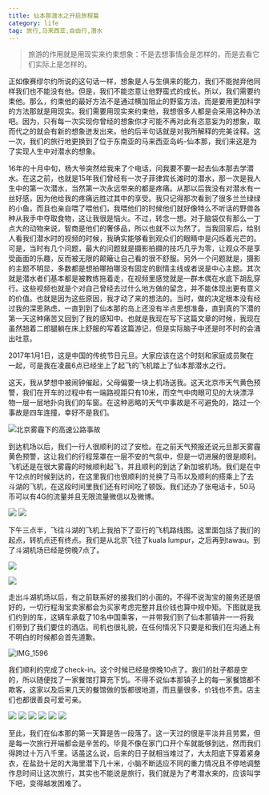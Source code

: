 ```yaml
---
title: 仙本那潜水之开启旅程篇
category: life
tag: 旅行,马来西亚,自由行,潜水
---
```

> 旅游的作用就是用现实来约束想象：不是去想事情会是怎样的，而是去看它们实际上是怎样的。

正如像赛缪尔约所说的这句话一样，想象是人与生俱来的能力，我们不能抛弃他同样我们也不能没有他。但是，我们不能恣意让他野蛮式的成长。所以，我们需要约束他。那么，约束他的最好方法不是通过横加阻止的野蛮方法，而是要用更加科学的方法那就是用现实。我们需要用现实来约束他，我想很多人都是会采用这种办法吧。因为，只有每一次实现你曾经的想象你才可能不再对此有恣意妄为的想象，取而代之的就会有新的想象迸发出来。他的后半句话就是对我所解释的完美诠释。这一次，我们的旅行地更换到了位于东南亚的马来西亚岛屿-仙本那，我们来这是为了实现人生中对潜水的想象。

16年的十月中旬，杨大爷突然给我来了个电话，问我要不要一起去仙本那去学潜水。在这之前，也就是15年我们曾经有一次子菲律宾长滩时的潜水，那一次是我人生中的第一次潜水，当然第一次永远带来的都是疼痛。从那以后我没有对潜水有一丝好感，因为他给我的疼痛远胜过其中的享受。我只记得那次看到了很多兰兰绿绿的小鱼，而且也亲自喂了喂他们，我喂他们的时候他们就好像特么不听话的野兽各种从我手中夺取食物，这让我很是恼火。不过，转念一想。对于脑袋仅有那么一丁点大的动物来说，智商是他们的奢侈品，所以也就不以为然了。当我回家后，给别人看我们潜水时的视频的时候，我确实能够看到观众们的眼睛中是闪烁着光芒的。可是，当时有几个问题，最大的问题就是摄影拍摄的技巧几乎为零，让观众不是享受画面的乐趣，反而被无限的颠簸让自己看的很不舒服。另外一个问题就是，摄影的主题不明显，多数都是想拍哪拍哪没有固定的剧情主线或者说是中心主题。其次就是潜水者们基本都是被教练拖着走，在视频里感觉就是一群木偶在水底下胡乱穿行。这些视频也就是个对自己曾经去过什么地方做的留念，并不能体现出更有意义的价值。也就是因为这些原因，我才动了来的想法的。当时，做的决定根本没有经过我的深思熟虑，一直到到了仙本那的岛上还没有半点思想准备，直到真的下潜的第一天这种痛苦又回到了我的感知中。也就是我现在写下这篇文章的时候，我现在虽然翘着二郎腿躺在床上舒服的写着这篇游记，但是实际脑子中还是时不时的会涌出吐意。

2017年1月1日，这是中国的传统节日元旦。大家应该在这个时刻和家庭成员聚在一起，可是我在凌晨6点已经坐上了起飞的飞机踏上了仙本那潜水之行。

这天，我从梦想中被闹钟催起，父母偏要一块上机场送我。这天北京市天气黄色预警，我们在开车的过程中有一端路视距只有10米，而空气中肉眼可见的大块漂浮物一层一层地扑向我们的车窗。在这种恶略的天气中事故是不可避免的，路过一个事故是四车连撞，幸好不是我们。

![北京雾霾下的高速公路事故](https://ooo.0o0.ooo/2017/01/03/586ba9d21e17d.jpg)

到达机场以后，我们一行人很顺利的过了安检。在之前天气预报还说元旦那天雾霾黄色预警，这让我们的行程笼罩在一层不安的气氛中，但是一切进展的很是顺利。飞机还是在很大雾霾的时候顺利起飞，并且顺利的到达了新加坡机场。我们是在中午12点的时候到达的，在这里我们也很顺利的兑换了马币以及顺利的搭乘上了去斗湖的飞机，在这段时间里我们还有时间吃了顿饭。我们还办了张电话卡，50马币可以有4G的流量并且无限流量微信以及微博。

![](https://ooo.0o0.ooo/2017/01/03/586ba8d591b94.jpg)
![](https://ooo.0o0.ooo/2017/01/03/586baf69560d9.jpg)

下午三点半，飞往斗湖的飞机上我拍下了亚行的飞机路线图。这里面包括了我们的起点，转机点还有终点。我们是从北京飞往了kuala lumpur，之后再到tawau。到了斗湖机场已经是傍晚7点了。

![](https://ooo.0o0.ooo/2017/01/03/586bb493f4164.jpg)

![](https://ooo.0o0.ooo/2017/01/03/586bb07f30a40.jpg)

走出斗湖机场以后，有之前联系好的接我们的小面的。不得不说淘宝的服务还是很好的，一切行程淘宝卖家都会为买家考虑完整并且价钱也算中规中矩。下图就是我们约到的车，这辆车承载了10名中国乘客，一并带我们到了仙本那镇并一一将我们带到了我们要住的酒店。司机也很礼貌，在任何情况下只要是和我们在沟通上有不明白的时候都会首先道歉。

![IMG_1596](https://ooo.0o0.ooo/2017/01/03/586bb3f78efcc.jpg)

我们顺利的完成了check-in。这个时候已经是傍晚10点了。我们的肚子都是空的，所以随便找了一家餐馆打算充下饥。不得不说仙本那镇子上的每一家餐馆都不欺客，这家以及后来几天的餐馆做的饭都很地道，而且量很多，价钱也不贵。店主们也都很善良可爱可亲。

![](https://ooo.0o0.ooo/2017/01/03/586bb0cc9e4d2.jpg)
![](https://ooo.0o0.ooo/2017/01/03/586bb0e426325.jpg)
![](https://ooo.0o0.ooo/2017/01/03/586bb0ed94027.jpg)
![](https://ooo.0o0.ooo/2017/01/03/586bb0cf944f6.jpg)
![](https://ooo.0o0.ooo/2017/01/03/586bb0f0b7453.jpg)
![](https://ooo.0o0.ooo/2017/01/03/586bb105053b0.jpg)


至此，我们在仙本那的第一天算是告一段落了。这一天过的很是平淡并且劳累，但是每一次旅行开端都会是辛苦的。毕竟不像在家门口开个车就能够到达，然而我们得跨过十万八千里。话虽这么说，后来的日子就相当难过了，大太阳底下穿着紧身衣，在盐劲十足的大海里潜下几十米，小脑不断适应不同的重力情况且不停地调整作息时间让这次旅行，其实也不能说是旅行，我们就是为了考潜水来的，应该叫学下吧，变得越发困难了。







